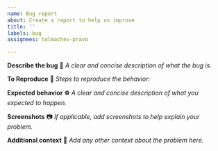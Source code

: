 ```yaml
---
name: Bug report
about: Create a report to help us improve
title: ''
labels: bug
assignees: tolmachev-pravo

---
```


**Describe the bug** 🐛
_A clear and concise description of what the bug is._

**To Reproduce** 📀
_Steps to reproduce the behavior:_

**Expected behavior** ⚽
_A clear and concise description of what you expected to happen._

**Screenshots** 📷
_If applicable, add screenshots to help explain your problem._

**Additional context** 📃
_Add any other context about the problem here._
